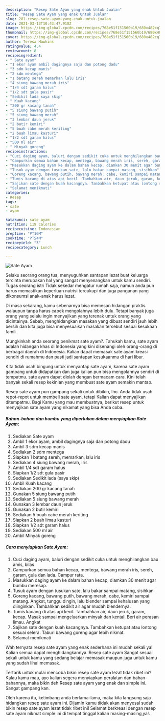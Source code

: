 ```yaml
---
description: "Resep Sate Ayam yang enak Untuk Jualan"
title: "Resep Sate Ayam yang enak Untuk Jualan"
slug: 281-resep-sate-ayam-yang-enak-untuk-jualan
date: 2021-03-13T10:43:47.918Z
image: https://img-global.cpcdn.com/recipes/768e51f151560b19/680x482cq70/sate-ayam-foto-resep-utama.jpg
thumbnail: https://img-global.cpcdn.com/recipes/768e51f151560b19/680x482cq70/sate-ayam-foto-resep-utama.jpg
cover: https://img-global.cpcdn.com/recipes/768e51f151560b19/680x482cq70/sate-ayam-foto-resep-utama.jpg
author: Teresa Hawkins
ratingvalue: 4.4
reviewcount: 8
recipeingredient:
- " Sate ayam"
- "1 ekor ayam ambil dagingnya saja dan potong dadu"
- "3 sdm kecap manis"
- "2 sdm mentega"
- "1 batang sereh memarkan lalu iris"
- "4 siung bawang merah iris"
- "1/4 sdt garam halus"
- "1/2 sdt gula pasir"
- "Sedikit lada saya skip"
- " Kuah kacang"
- "200 gr kacang tanah"
- "5 siung bawang putih"
- "5 siung bawang merah"
- "3 lembar daun jeruk"
- "2 butir kemiri"
- "5 buah cabe merah keriting"
- "2 buah limau kasturi"
- "1/2 sdt garam halus"
- "500 ml air"
- " Minyak goreng"
recipeinstructions:
- "Cuci daging ayam, baluri dengan sedikit cuka untuk menghilangkan bau amis, bilas"
- "Campurkan semua bahan kecap, mentega, bawang merah iris, sereh, garam, gula dan lada. Campur rata."
- "Masukkan daging ayam ke dalam bahan kecap, diamkan 30 menit agar bumbu meresap."
- "Tusuk ayam dengan tusukan sate, lalu bakar sampai matang, sisihkan"
- "Goreng kacang, bawang putih, bawang merah, cabe, kemiri sampai matang. Angkat, tunggu dingin, lalu blender sampai kehalusan yang diinginkan. Tambahkan sedikit air agar mudah blendernya."
- "Tumis kacang di atas api kecil. Tambahkan air, daun jeruk, garam, kecap. Masak sampai mengeluarkan minyak dan kental. Beri air perasan limau. Angkat"
- "Sajikan sate dengan kuah kacangnya. Tambahkan ketupat atau lontong sesuai selera. Taburi bawang goreng agar lebih nikmat."
- "Selamat menikmati"
categories:
- Resep
tags:
- sate
- ayam

katakunci: sate ayam 
nutrition: 119 calories
recipecuisine: Indonesian
preptime: "PT16M"
cooktime: "PT54M"
recipeyield: "3"
recipecategory: Lunch

---
```



![Sate Ayam](https://img-global.cpcdn.com/recipes/768e51f151560b19/680x482cq70/sate-ayam-foto-resep-utama.jpg)

Selaku seorang orang tua, menyuguhkan santapan lezat buat keluarga tercinta merupakan hal yang sangat menyenangkan untuk kamu sendiri. Tugas seorang istri Tidak sekedar mengatur rumah saja, namun anda pun harus memastikan keperluan nutrisi tercukupi dan juga panganan yang dikonsumsi anak-anak harus lezat.

Di masa  sekarang, kamu sebenarnya bisa memesan hidangan praktis walaupun tanpa harus capek mengolahnya lebih dulu. Tetapi banyak juga orang yang selalu ingin menyajikan yang terenak untuk orang yang dicintainya. Sebab, menghidangkan masakan yang dibuat sendiri jauh lebih bersih dan kita juga bisa menyesuaikan masakan tersebut sesuai kesukaan famili. 



Mungkinkah anda seorang penikmat sate ayam?. Tahukah kamu, sate ayam adalah hidangan khas di Indonesia yang kini disenangi oleh orang-orang di berbagai daerah di Indonesia. Kalian dapat memasak sate ayam kreasi sendiri di rumahmu dan pasti jadi santapan kesukaanmu di hari libur.

Kita tidak usah bingung untuk menyantap sate ayam, karena sate ayam gampang untuk didapatkan dan juga kalian pun bisa mengolahnya sendiri di tempatmu. sate ayam dapat diolah dengan bermacam cara. Kini telah banyak sekali resep kekinian yang membuat sate ayam semakin mantap.

Resep sate ayam pun gampang sekali untuk dibikin, lho. Anda tidak usah repot-repot untuk membeli sate ayam, tetapi Kalian dapat menyajikan ditempatmu. Bagi Kamu yang mau membuatnya, berikut resep untuk menyajikan sate ayam yang nikamat yang bisa Anda coba.

<!--inarticleads1-->

##### Bahan-bahan dan bumbu yang diperlukan dalam menyiapkan Sate Ayam:

1. Sediakan  Sate ayam
1. Ambil 1 ekor ayam, ambil dagingnya saja dan potong dadu
1. Ambil 3 sdm kecap manis
1. Sediakan 2 sdm mentega
1. Siapkan 1 batang sereh, memarkan, lalu iris
1. Sediakan 4 siung bawang merah, iris
1. Ambil 1/4 sdt garam halus
1. Siapkan 1/2 sdt gula pasir
1. Sediakan Sedikit lada (saya skip)
1. Ambil  Kuah kacang
1. Sediakan 200 gr kacang tanah
1. Gunakan 5 siung bawang putih
1. Sediakan 5 siung bawang merah
1. Gunakan 3 lembar daun jeruk
1. Gunakan 2 butir kemiri
1. Sediakan 5 buah cabe merah keriting
1. Siapkan 2 buah limau kasturi
1. Siapkan 1/2 sdt garam halus
1. Sediakan 500 ml air
1. Ambil  Minyak goreng




<!--inarticleads2-->

##### Cara menyiapkan Sate Ayam:

1. Cuci daging ayam, baluri dengan sedikit cuka untuk menghilangkan bau amis, bilas
1. Campurkan semua bahan kecap, mentega, bawang merah iris, sereh, garam, gula dan lada. Campur rata.
1. Masukkan daging ayam ke dalam bahan kecap, diamkan 30 menit agar bumbu meresap.
1. Tusuk ayam dengan tusukan sate, lalu bakar sampai matang, sisihkan
1. Goreng kacang, bawang putih, bawang merah, cabe, kemiri sampai matang. Angkat, tunggu dingin, lalu blender sampai kehalusan yang diinginkan. Tambahkan sedikit air agar mudah blendernya.
1. Tumis kacang di atas api kecil. Tambahkan air, daun jeruk, garam, kecap. Masak sampai mengeluarkan minyak dan kental. Beri air perasan limau. Angkat
1. Sajikan sate dengan kuah kacangnya. Tambahkan ketupat atau lontong sesuai selera. Taburi bawang goreng agar lebih nikmat.
1. Selamat menikmati




Wah ternyata resep sate ayam yang enak sederhana ini mudah sekali ya! Kalian semua dapat menghidangkannya. Resep sate ayam Sangat sesuai sekali untuk kamu yang sedang belajar memasak maupun juga untuk kamu yang sudah lihai memasak.

Tertarik untuk mulai mencoba bikin resep sate ayam lezat tidak ribet ini? Kalau kamu mau, ayo kalian segera menyiapkan peralatan dan bahan-bahannya, maka bikin deh Resep sate ayam yang enak dan simple ini. Sangat gampang kan. 

Oleh karena itu, ketimbang anda berlama-lama, maka kita langsung saja hidangkan resep sate ayam ini. Dijamin kamu tiidak akan menyesal sudah bikin resep sate ayam lezat tidak ribet ini! Selamat berkreasi dengan resep sate ayam nikmat simple ini di tempat tinggal kalian masing-masing,ya!.

